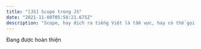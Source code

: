```yaml
---
title: "[JS] Scope trong JS"
date: "2021-11-08T05:58:21.675Z"
description: "Scope, hay dịch ra tiếng Việt là tầm vực, hay có thể gọi nôm na là phạm vi sử dụng của một biến."
---
```


Đang được hoàn thiện

<!-- Scope, hay dịch ra tiếng Việt là tầm vực, hay có thể gọi nôm na là phạm vi sử dụng của một biến.

Tầm vực trong ngôn ngữ lập trình nói chung có 2 loại: lexical scope và dynamic scope. Nhưng trong JavaScript chỉ có lexical scope mà thôi. Nên bài này chỉ đề cập lexical scope như là scope.

Như lời đầu tiên, scope tức là phạm vi sử dụng của một biến. Nó phụ thuộc vào 2 điều kiện: được khai báo với từ khóa nào? (var, let, const) và vị trí được khai báo.

## Trường hợp 1: Dành cho biến được khai báo sử dụng let và const

```js
const a = 1
console.log(a)
```

Ví dụ chúng ta khai báo biến `a` ở ngay khu vực toàn cục (không nằm trong bất cứ function nào).Lúc này, tất cả những khu vực phía dưới nó, bất kể trong function khác, đều có thể sử dụng biến này.

```js
const a = 1
console.log(a) // 1

function f() {
  console.log(a) // sẽ in ra khi hàm được gọi
}

f() // 1
``` -->
